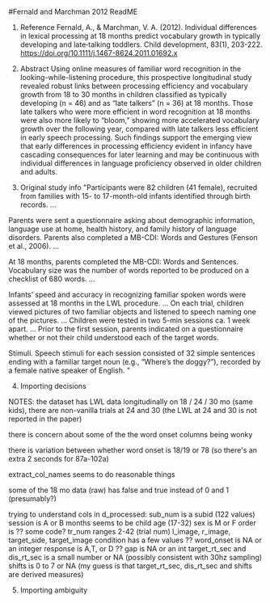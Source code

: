 #Fernald and Marchman 2012 ReadME

1. Reference
Fernald, A., & Marchman, V. A. (2012). Individual differences in lexical processing at 18 months predict vocabulary growth in typically developing and late‐talking toddlers. Child development, 83(1), 203-222.  https://doi.org/10.1111/j.1467-8624.2011.01692.x

2. Abstract
Using online measures of familiar word recognition in the looking-while-listening procedure, this prospective longitudinal study revealed robust links between processing efficiency and vocabulary growth from 18 to 30 months in children classified as typically developing (n = 46) and as “late talkers” (n = 36) at 18 months. Those late talkers who were more efficient in word recognition at 18 months were also more likely to “bloom,” showing more accelerated vocabulary growth over the following year, compared with late talkers less efficient in early speech processing. Such findings support the emerging view that early differences in processing efficiency evident in infancy have cascading consequences for later learning and may be continuous with individual differences in language proficiency observed in older children and adults.

3. Original study info
"Participants were 82 children (41 female), recruited from families with 15- to 17-month-old infants identified through birth records. ...

Parents were sent a questionnaire asking about demographic information, language use at home, health history, and family history of language disorders. Parents also completed a MB-CDI: Words and Gestures (Fenson et al., 2006). ...

At 18 months, parents completed the MB-CDI: Words and Sentences. Vocabulary size was the number of words reported to be produced on a checklist of 680 words. ...

Infants’ speed and accuracy in recognizing familiar spoken words were assessed at 18 months in the LWL procedure. ... On each trial, children viewed pictures of two familiar objects and listened to speech naming one of the pictures. ... Children were tested in two 5-min sessions ca. 1 week apart. ... Prior to the first session, parents indicated on a questionnaire whether or not their child understood each of the target words.

Stimuli. Speech stimuli for each session consisted of 32 simple sentences ending with a familiar target noun (e.g., “Where’s the doggy?”), recorded by a female native speaker of English. 
"

4. Importing decisions

NOTES: 
the dataset has LWL data longitudinally on 18 / 24 / 30 mo (same kids), there are non-vanilla trials at 24 and 30 (the LWL at 24 and 30 is not reported in the paper)

there is concern about some of the the word onset columns being wonky 

there is variation between whether word onset is 18/19 or 78 (so there's an extra 2 seconds for 87a-102a)

extract_col_names seems to do reasonable things

some of the 18 mo data (raw) has false and true instead of 0 and 1 (presumably?)

trying to understand cols in d_processed:
sub_num is a subid (122 values)
session is A or B
months seems to be child age (17-32)
sex is M or F
order is ?? some code?
tr_num ranges 2-42 (trial num)
l_image, r_image, target_side, target_image
condition has a few values ??
word_onset is NA or an integer
response is A,T, or D ??
gap is NA or an int
target_rt_sec and dis_rt_sec is a small number or NA (possibly consistent with 30hz sampling)
shifts is 0 to 7 or NA (my guess is that target_rt_sec, dis_rt_sec and shifts are derived measures)

5. Importing ambiguity
